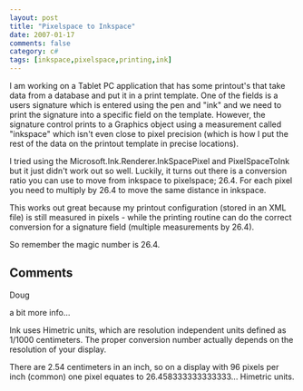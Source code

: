 ```yaml
---
layout: post
title: "Pixelspace to Inkspace"
date: 2007-01-17
comments: false
category: c#
tags: [inkspace,pixelspace,printing,ink]
---
```

I am working on a Tablet PC application that has some printout's that take
data from a database and put it in a print template. One of the fields is a
users signature which is entered using the pen and "ink" and we need to print
the signature into a specific field on the template. However, the signature
control prints to a Graphics object using a measurement called "inkspace"
which isn't even close to pixel precision (which is how I put the rest of the
data on the printout template in precise locations).  

I tried using the Microsoft.Ink.Renderer.InkSpacePixel and PixelSpaceToInk but
it just didn't work out so well. Luckily, it turns out there is a conversion
ratio you can use to move from inkspace to pixelspace; 26.4. For each pixel
you need to multiply by 26.4 to move the same distance in inkspace.  

This works out great because my printout configuration (stored in an XML file)
is still measured in pixels - while the printing routine can do the correct
conversion for a signature field (multiple measurements by 26.4).  

So remember the magic number is 26.4.

## Comments

Doug

a bit more info...  

Ink uses Himetric units, which are resolution independent units defined as
1/1000 centimeters. The proper conversion number actually depends on the
resolution of your display.  

There are 2.54 centimeters in an inch, so on a display with 96 pixels per inch
(common) one pixel equates to 26.458333333333333... Himetric units.  
